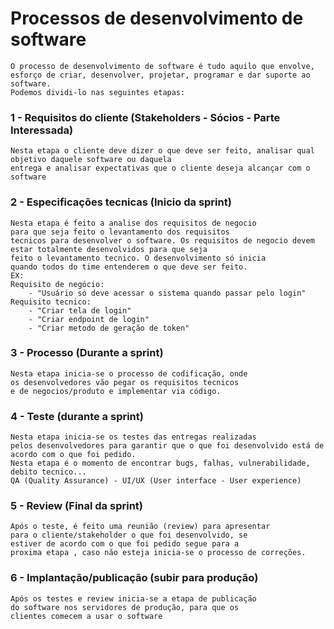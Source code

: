 # Processos de desenvolvimento de software

    O processo de desenvolvimento de software é tudo aquilo que envolve,
    esforço de criar, desenvolver, projetar, programar e dar suporte ao software.
    Podemos dividi-lo nas seguintes etapas:

### 1 - Requisitos do cliente (Stakeholders - Sócios - Parte Interessada)
    Nesta etapa o cliente deve dizer o que deve ser feito, analisar qual objetivo daquele software ou daquela 
    entrega e analisar expectativas que o cliente deseja alcançar com o software

### 2 - Especificações tecnicas (Inicio da sprint)
    Nesta etapa é feito a analise dos requisitos de negocio
    para que seja feito o levantamento dos requisitos
    tecnicos para desenvolver o software. Os requisitos de negocio devem estar totalmente desenvolvidos para que seja
    feito o levantamento tecnico. O desenvolvimento só inicia
    quando todos do time entenderem o que deve ser feito.
    EX: 
    Requisito de negócio:
        - "Usuário só deve acessar o sistema quando passar pelo login"
    Requisito tecnico: 
        - "Criar tela de login"
        - "Criar endpoint de login"
        - "Criar metodo de geração de token"

### 3 - Processo (Durante a sprint)
    Nesta etapa inicia-se o processo de codificação, onde 
    os desenvolvedores vão pegar os requisitos tecnicos
    e de negocios/produto e implementar via código.

### 4 - Teste (durante a sprint)
    Nesta etapa inicia-se os testes das entregas realizadas
    pelos desenvolvedores para garantir que o que foi desenvolvido está de acordo com o que foi pedido.
    Nesta etapa é o momento de encontrar bugs, falhas, vulnerabilidade, debito tecnico... 
    QA (Quality Assurance) - UI/UX (User interface - User experience)

### 5 - Review (Final da sprint)
    Após o teste, é feito uma reunião (review) para apresentar
    para o cliente/stakeholder o que foi desenvolvido, se 
    estiver de acordo com o que foi pedido segue para a
    proxima etapa , caso não esteja inicia-se o processo de correções.

### 6 - Implantação/publicação (subir para produção)
    Após os testes e review inicia-se a etapa de publicação 
    do software nos servidores de produção, para que os
    clientes comecem a usar o software